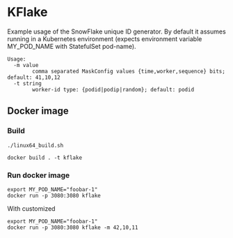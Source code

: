 KFlake
======

Example usage of the SnowFlake unique ID generator. By default it assumes running in a Kubernetes environment (expects environment variable MY_POD_NAME with StatefulSet pod-name).

```
Usage:
  -m value
    	comma separated MaskConfig values {time,worker,sequence} bits; default: 41,10,12
  -t string
    	worker-id type: {podid|podip|random}; default: podid
```

## Docker image

### Build

```
./linux64_build.sh

docker build . -t kflake
```


### Run docker image

```
export MY_POD_NAME="foobar-1"
docker run -p 3080:3080 kflake
```

With customized
```
export MY_POD_NAME="foobar-1"
docker run -p 3080:3080 kflake -m 42,10,11
```